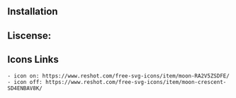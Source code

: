 
## Installation




## Liscense:

	

## Icons Links

	- icon on: https://www.reshot.com/free-svg-icons/item/moon-RA2V5ZSDFE/
	- icon off: https://www.reshot.com/free-svg-icons/item/moon-crescent-SD4ENBAV8K/